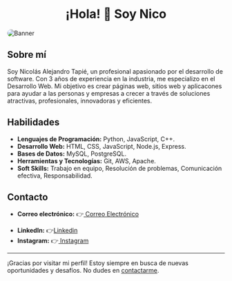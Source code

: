 <h1 align="center">¡Hola! 👋 Soy Nico</h1>

<p aligm="center">
  <img src=https://i.postimg.cc/C5GcHvzN/Banner-Github.png alt="Banner" style="border-radius: 10px";>
</p>


## Sobre mí
Soy Nicolás Alejandro Tapié, un profesional apasionado por el desarrollo de software. Con 3 años de experiencia en la industria, me especializo en el Desarrollo Web. Mi objetivo es crear páginas web, sitios web y aplicacones para ayudar a las personas y empresas a crecer a través de soluciones atractivas, profesionales, innovadoras y eficientes.

## Habilidades
- **Lenguajes de Programación:** Python, JavaScript, C++.
- **Desarrollo Web:** HTML, CSS, JavaScript, Node.js, Express.
- **Bases de Datos:** MySQL, PostgreSQL.
- **Herramientas y Tecnologías:** Git, AWS, Apache.
- **Soft Skills:** Trabajo en equipo, Resolución de problemas, Comunicación efectiva, Responsabilidad.

## Contacto
- **Correo electrónico:** 👉<a href="nicoatapie@gmail.com" target="_blank"> Correo Electrónico</a></p>
- **LinkedIn:** 👉<a href="https://www.linkedin.com/in/tu-linkedin/" target="_blank"> ​Linkedin</a>
- **Instagram:** 👉<a href="https://www.instagram.com/nicotapie1/." target="_blank"> Instagram</a>
---

¡Gracias por visitar mi perfil! Estoy siempre en busca de nuevas oportunidades y desafíos. No dudes en <a href="https://www.linkedin.com/in/nicolasatapiedev30/" target="_blank">contactarme</a>.

